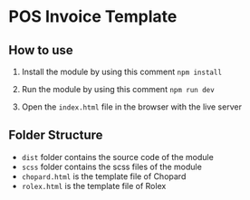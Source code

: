 # POS Invoice Template

## How to use

1. Install the module by using this comment `npm install`

2. Run the module by using this comment `npm run dev`

3. Open the `index.html` file in the browser with the live server

## Folder Structure

- `dist` folder contains the source code of the module
- `scss` folder contains the scss files of the module
- `chopard.html` is the template file of Chopard
- `rolex.html` is the template file of Rolex
